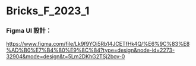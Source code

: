 # Bricks_F_2023_1

### Figma UI 設計：
https://www.figma.com/file/Lk9f9YOi5Rb14JCETfHk4Q/%E6%9C%83%E8%AD%B0%E7%B4%80%E9%8C%84?type=design&node-id=2273-32904&mode=design&t=5Lm2DKhG2TSj2bov-0

